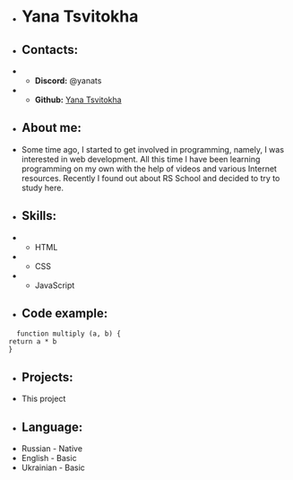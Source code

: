 + #  Yana Tsvitokha
  
+ ## Contacts:
+ - **Discord:** @yanats
+ - **Github:** [Yana Tsvitokha](https://github.com/yanatsvi)

+ ## About me:
+ Some time ago, I started to get involved in programming, namely, I was interested in web development. All this time I have been learning programming on my own with the help of videos and various Internet resources. Recently I found out about RS School and decided to try to study here.

+ ## Skills:
+ - HTML
+ - CSS
+ - JavaScript

+ ## Code example:

```
  function multiply (a, b) {
return a * b
} 
```
+ ## Projects:
+ This project

+ ## Language:
- Russian - Native
- English - Basic
- Ukrainian - Basic
